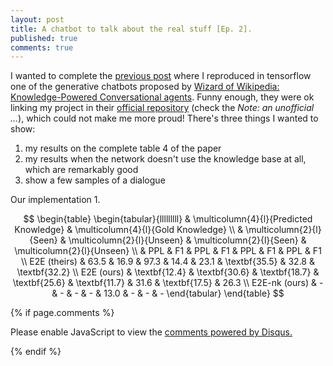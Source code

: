 ```yaml
---
layout: post
title: A chatbot to talk about the real stuff [Ep. 2].
published: true
comments: true
---
```


I wanted to complete the [previous post](https://lucehe.github.io/wow/) where I reproduced in tensorflow one of the generative chatbots
 proposed by 
[Wizard of Wikipedia: Knowledge-Powered Conversational agents](https://arxiv.org/pdf/1811.01241.pdf). Funny enough, they
were ok linking my project in their [official repository](https://parl.ai/projects/wizard_of_wikipedia/) 
(check the *Note: an unofficial ...*), which could not make me more proud! There's three things I wanted to show:

1. my results on the complete table 4 of the paper
2. my results when the network doesn't use the knowledge base at all, which are remarkably good
3. show a few samples of a dialogue


Our implementation
1. 



$$
\begin{table}
\begin{tabular}{lllllllll}
              & \multicolumn{4}{l}{Predicted Knowledge}                       & \multicolumn{4}{l}{Gold Knowledge}                            \\
              & \multicolumn{2}{l}{Seen}      & \multicolumn{2}{l}{Unseen}    & \multicolumn{2}{l}{Seen}      & \multicolumn{2}{l}{Unseen}    \\
              & PPL           & F1            & PPL           & F1            & PPL           & F1            & PPL           & F1            \\
E2E (theirs)  & 63.5          & 16.9          & 97.3          & 14.4          & 23.1          & \textbf{35.5} & 32.8          & \textbf{32.2} \\
E2E (ours)    & \textbf{12.4} & \textbf{30.6} & \textbf{18.7} & \textbf{25.6} & \textbf{11.7} & 31.6          & \textbf{17.5} & 26.3          \\
E2E-nk (ours) & -          & -             & -             & -             & 13.0          & -             & -             & -            
\end{tabular}
\end{table}
$$






{% if page.comments %} 



<div id="disqus_thread"></div>
<script>

/**
*  RECOMMENDED CONFIGURATION VARIABLES: EDIT AND UNCOMMENT THE SECTION BELOW TO INSERT DYNAMIC VALUES FROM YOUR PLATFORM OR CMS.
*  LEARN WHY DEFINING THESE VARIABLES IS IMPORTANT: https://disqus.com/admin/universalcode/#configuration-variables*/
/*
var disqus_config = function () {
this.page.url = PAGE_URL;  // Replace PAGE_URL with your page's canonical URL variable
this.page.identifier = PAGE_IDENTIFIER; // Replace PAGE_IDENTIFIER with your page's unique identifier variable
};
*/
(function() { // DON'T EDIT BELOW THIS LINE
var d = document, s = d.createElement('script');
s.src = 'https://https-lucehe-github-io.disqus.com/embed.js';
s.setAttribute('data-timestamp', +new Date());
(d.head || d.body).appendChild(s);
})();
</script>
<noscript>Please enable JavaScript to view the <a href="https://disqus.com/?ref_noscript">comments powered by Disqus.</a></noscript>



{% endif %}
